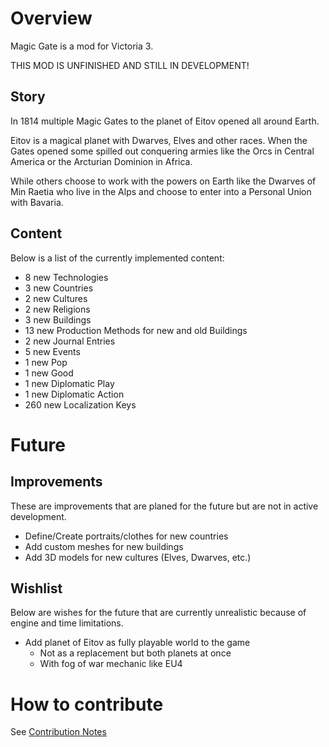 # Overview

Magic Gate is a mod for Victoria 3.

THIS MOD IS UNFINISHED AND STILL IN DEVELOPMENT!

## Story

In 1814 multiple Magic Gates to the planet of Eitov opened all around Earth. 

Eitov is a magical planet with Dwarves, Elves and other races. When the Gates opened some spilled out conquering armies like the Orcs in Central America or the Arcturian Dominion in Africa.

While others choose to work with the powers on Earth like the Dwarves of Min Raetia who live in the Alps and choose to enter into a Personal Union with Bavaria.

## Content
Below is a list of the currently implemented content:

[//]: # (CONTENT-START)

 - 8 new Technologies
 - 3 new Countries
 - 2 new Cultures
 - 2 new Religions
 - 3 new Buildings
 - 13 new Production Methods for new and old Buildings
 - 2 new Journal Entries
 - 5 new Events
 - 1 new Pop
 - 1 new Good
 - 1 new Diplomatic Play
 - 1 new Diplomatic Action
 - 260 new Localization Keys

[//]: # (CONTENT-END)

# Future

## Improvements

These are improvements that are planed for the future but are not in active development.

 - Define/Create portraits/clothes for new countries
 - Add custom meshes for new buildings
 - Add 3D models for new cultures (Elves, Dwarves, etc.)

## Wishlist

Below are wishes for the future that are currently unrealistic because of engine and time limitations.

 - Add planet of Eitov as fully playable world to the game
   - Not as a replacement but both planets at once
   - With fog of war mechanic like EU4

# How to contribute

See [Contribution Notes](https://github.com/kaiser-chris/gate-mod/wiki/Contribution-Notes)